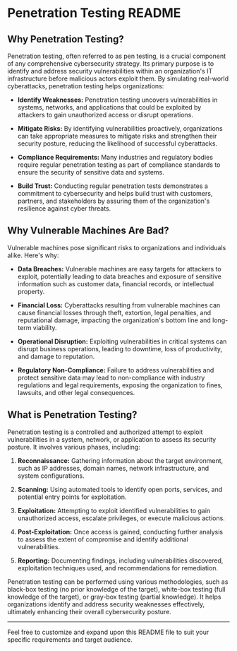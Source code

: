 # Penetration Testing README

## Why Penetration Testing?

Penetration testing, often referred to as pen testing, is a crucial component of any comprehensive cybersecurity strategy. Its primary purpose is to identify and address security vulnerabilities within an organization's IT infrastructure before malicious actors exploit them. By simulating real-world cyberattacks, penetration testing helps organizations:

- **Identify Weaknesses:** Penetration testing uncovers vulnerabilities in systems, networks, and applications that could be exploited by attackers to gain unauthorized access or disrupt operations.

- **Mitigate Risks:** By identifying vulnerabilities proactively, organizations can take appropriate measures to mitigate risks and strengthen their security posture, reducing the likelihood of successful cyberattacks.

- **Compliance Requirements:** Many industries and regulatory bodies require regular penetration testing as part of compliance standards to ensure the security of sensitive data and systems.

- **Build Trust:** Conducting regular penetration tests demonstrates a commitment to cybersecurity and helps build trust with customers, partners, and stakeholders by assuring them of the organization's resilience against cyber threats.

## Why Vulnerable Machines Are Bad?

Vulnerable machines pose significant risks to organizations and individuals alike. Here's why:

- **Data Breaches:** Vulnerable machines are easy targets for attackers to exploit, potentially leading to data breaches and exposure of sensitive information such as customer data, financial records, or intellectual property.

- **Financial Loss:** Cyberattacks resulting from vulnerable machines can cause financial losses through theft, extortion, legal penalties, and reputational damage, impacting the organization's bottom line and long-term viability.

- **Operational Disruption:** Exploiting vulnerabilities in critical systems can disrupt business operations, leading to downtime, loss of productivity, and damage to reputation.

- **Regulatory Non-Compliance:** Failure to address vulnerabilities and protect sensitive data may lead to non-compliance with industry regulations and legal requirements, exposing the organization to fines, lawsuits, and other legal consequences.

## What is Penetration Testing?

Penetration testing is a controlled and authorized attempt to exploit vulnerabilities in a system, network, or application to assess its security posture. It involves various phases, including:

1. **Reconnaissance:** Gathering information about the target environment, such as IP addresses, domain names, network infrastructure, and system configurations.

2. **Scanning:** Using automated tools to identify open ports, services, and potential entry points for exploitation.

3. **Exploitation:** Attempting to exploit identified vulnerabilities to gain unauthorized access, escalate privileges, or execute malicious actions.

4. **Post-Exploitation:** Once access is gained, conducting further analysis to assess the extent of compromise and identify additional vulnerabilities.

5. **Reporting:** Documenting findings, including vulnerabilities discovered, exploitation techniques used, and recommendations for remediation.

Penetration testing can be performed using various methodologies, such as black-box testing (no prior knowledge of the target), white-box testing (full knowledge of the target), or gray-box testing (partial knowledge). It helps organizations identify and address security weaknesses effectively, ultimately enhancing their overall cybersecurity posture.

---

Feel free to customize and expand upon this README file to suit your specific requirements and target audience.
